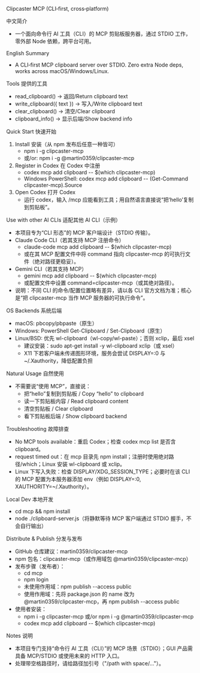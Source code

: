 Clipcaster MCP (CLI‑first, cross‑platform)

中文简介
- 一个面向命令行 AI 工具（CLI）的 MCP 剪贴板服务器，通过 STDIO 工作，零外部 Node 依赖，跨平台可用。

English Summary
- A CLI‑first MCP clipboard server over STDIO. Zero extra Node deps, works across macOS/Windows/Linux.

Tools 提供的工具
- read_clipboard() → 返回/Return clipboard text
- write_clipboard({ text }) → 写入/Write clipboard text
- clear_clipboard() → 清空/Clear clipboard
- clipboard_info() → 显示后端/Show backend info

Quick Start 快速开始
1) Install 安装（从 npm 发布后任意一种皆可）
   - npm i -g clipcaster-mcp
   - 或/or: npm i -g @martin0359/clipcaster-mcp
2) Register in Codex 在 Codex 中注册
   - codex mcp add clipboard -- $(which clipcaster-mcp)
   - Windows PowerShell: codex mcp add clipboard -- (Get-Command clipcaster-mcp).Source
3) Open Codex 打开 Codex
   - 运行 codex，输入 /mcp 应能看到工具；用自然语言直接说“把‘hello’复制到剪贴板”。

Use with other AI CLIs 适配其他 AI CLI（示例）
- 本项目专为“CLI 形态”的 MCP 客户端设计（STDIO 传输）。
- Claude Code CLI（若其支持 MCP 注册命令）
  - claude-code mcp add clipboard -- $(which clipcaster-mcp)
  - 或在其 MCP 配置文件中将 command 指向 clipcaster-mcp 的可执行文件（绝对路径更稳妥）。
- Gemini CLI（若其支持 MCP）
  - gemini mcp add clipboard -- $(which clipcaster-mcp)
  - 或配置文件中设置 command=clipcaster-mcp（或其绝对路径）。
- 说明：不同 CLI 的命令/配置位置略有差异，请以各 CLI 官方文档为准；核心是“把 clipcaster-mcp 当作 MCP 服务器的可执行命令”。

OS Backends 系统后端
- macOS: pbcopy/pbpaste（原生）
- Windows: PowerShell Get-Clipboard / Set-Clipboard（原生）
- Linux/BSD: 优先 wl-clipboard（wl-copy/wl-paste）；否则 xclip，最后 xsel
  - 建议安装：sudo apt-get install -y wl-clipboard xclip（或 xsel）
  - X11 下若客户端未传递图形环境，服务会尝试 DISPLAY=:0 与 ~/.Xauthority，降低配置负担

Natural Usage 自然使用
- 不需要说“使用 MCP”，直接说：
  - 把“hello”复制到剪贴板 / Copy “hello” to clipboard
  - 读一下剪贴板内容 / Read clipboard content
  - 清空剪贴板 / Clear clipboard
  - 看下剪贴板后端 / Show clipboard backend

Troubleshooting 故障排查
- No MCP tools available：重启 Codex；检查 codex mcp list 是否含 clipboard。
- request timed out：在 mcp 目录先 npm install；注册时使用绝对路径/which；Linux 安装 wl-clipboard 或 xclip。
- Linux 下写入失败：检查 DISPLAY/XDG_SESSION_TYPE；必要时在该 CLI 的 MCP 配置为本服务器添加 env（例如 DISPLAY=:0, XAUTHORITY=~/.Xauthority）。

Local Dev 本地开发
- cd mcp && npm install
- node ./clipboard-server.js（将静默等待 MCP 客户端通过 STDIO 握手，不会自行输出）

Distribute & Publish 分发与发布
- GitHub 仓库建议：martin0359/clipcaster-mcp
- npm 包名：clipcaster-mcp（或作用域包 @martin0359/clipcaster-mcp）
- 发布步骤（发布者）：
  - cd mcp
  - npm login
  - 未使用作用域：npm publish --access public
  - 使用作用域：先将 package.json 的 name 改为 @martin0359/clipcaster-mcp，再 npm publish --access public
- 使用者安装：
  - npm i -g clipcaster-mcp  或/or  npm i -g @martin0359/clipcaster-mcp
  - codex mcp add clipboard -- $(which clipcaster-mcp)

Notes 说明
- 本项目专门支持“命令行 AI 工具（CLI）”的 MCP 场景（STDIO）；GUI 产品需具备 MCP/STDIO 或使用未来的 HTTP 入口。
- 处理带空格路径时，请给路径加引号（"/path with space/..."）。
